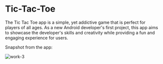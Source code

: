 # Tic-Tac-Toe

The Tic Tac Toe app is a simple, yet addictive game that is perfect for players of all ages. As a new Android developer's first project, this app aims to showcase the developer's skills and creativity while providing a fun and engaging experience for users.

Snapshot from the app:

![work-3](https://github.com/lovishprabhakar/Tic-Tac-Toe/assets/89595539/41152ab1-0fea-4ac5-a592-d5ad1a3ead23)
